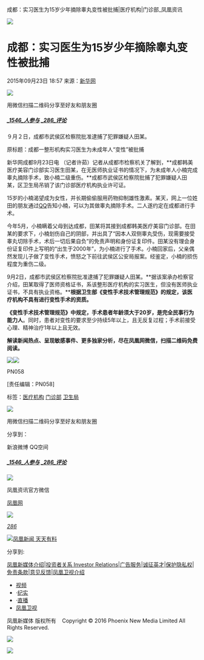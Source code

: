 成都：实习医生为15岁少年摘除睾丸变性被批捕|医疗机构|门诊部\_凤凰资讯

![](https://dolphin.deliver.ifeng.com/c?z=ifeng&la=0&si=2&ci=23&cg=22&c=29&or=232&l=728&bg=728&b=726&u=https://y0.ifengimg.com/34c4a1d78882290c/2012/0528/1x1.gif)

# 成都：实习医生为15岁少年摘除睾丸变性被批捕

2015年09月23日 18:57 来源：[新华网](http://news.xinhuanet.com/legal/2015-09/23/c_1116658174.htm)

![](http://h2.ifengimg.com/0f56ee67a4c375c2/2013/1106/indeccode.png)

用微信扫描二维码分享至好友和朋友圈

##### [_1546_人参与](http://gentie.ifeng.com/view.html?docUrl=http%3A%2F%2Fnews.ifeng.com%2Fa%2F20150923%2F44719912_0.shtml&docName=%E6%88%90%E9%83%BD%EF%BC%9A%E5%AE%9E%E4%B9%A0%E5%8C%BB%E7%94%9F%E4%B8%BA15%E5%B2%81%E5%B0%91%E5%B9%B4%E6%91%98%E9%99%A4%E7%9D%BE%E4%B8%B8%E5%8F%98%E6%80%A7%E8%A2%AB%E6%89%B9%E6%8D%95&skey=0a811c&pcUrl=http%3A%2F%2Fnews.ifeng.com%2Fa%2F20150923%2F44719912_0.shtml) [_286_评论](http://gentie.ifeng.com/view.html?docUrl=http%3A%2F%2Fnews.ifeng.com%2Fa%2F20150923%2F44719912_0.shtml&docName=%E6%88%90%E9%83%BD%EF%BC%9A%E5%AE%9E%E4%B9%A0%E5%8C%BB%E7%94%9F%E4%B8%BA15%E5%B2%81%E5%B0%91%E5%B9%B4%E6%91%98%E9%99%A4%E7%9D%BE%E4%B8%B8%E5%8F%98%E6%80%A7%E8%A2%AB%E6%89%B9%E6%8D%95&skey=0a811c&pcUrl=http%3A%2F%2Fnews.ifeng.com%2Fa%2F20150923%2F44719912_0.shtml)

９月２日，成都市武侯区检察院批准逮捕了犯罪嫌疑人田某。

原标题：成都一整形机构实习医生为未成年人“变性”被批捕

新华网成都9月23日电 （记者许茹）记者从成都市检察机关了解到，**成都韩美医疗美容门诊部实习医生田某，在无医师执业证书的情况下，为未成年人小楠完成睾丸摘除手术，致小楠二级重伤。**成都市武侯区检察院批捕了犯罪嫌疑人田某，区卫生局吊销了该门诊部医疗机构执业许可证。

15岁的小楠渴望成为女性，并长期偷偷服用药物抑制雄性激素。某天，网上一位姓田的朋友通过[QQ](http://car.auto.ifeng.com/series/1785)告知小楠，可以为其做睾丸摘除手术。二人遂约定在成都进行手术。

今年5月，小楠瞒着父母到达成都，田某将其接到成都韩美医疗美容门诊部。在田某的要求下，小楠划伤自己的阴部，并出具了“因本人双侧睾丸受伤，现需要接受睾丸切除手术，术后一切后果自负”的免责声明和身份证复印件。田某没有理会身份证复印件上写明的“出生于2000年”，为小楠进行了手术。小楠回家后，父亲偶然发现儿子做了变性手术，愤怒之下前往武侯区公安局报案。经鉴定，小楠的损伤程度为重伤二级。

9月2日，成都市武侯区检察院批准逮捕了犯罪嫌疑人田某。**据该案承办检察官介绍，田某取得了医师资格证书，系该整形医疗机构的实习医生，但没有医师执业证书，不具有执业资格。****根据卫生部《变性手术技术管理规范》的规定，该医疗机构不具有进行变性手术的资质。**

**《变性手术技术管理规范》中规定，手术患者年龄须大于20岁，是完全民事行为能力人**。同时，患者对变性的要求至少持续5年以上，且无反复过程；手术前接受心理、精神治疗1年以上且无效。

**解读新闻热点、呈现敏感事件、更多独家分析，尽在凤凰网微信，扫描二维码免费阅读。**

![](http://y1.ifengimg.com/a/2015_20/876db9ede4ee79a_size27_w258_h258.jpg)[![](http://y2.ifengimg.com/a/2015/0708/icon_logo.gif)](http://www.ifeng.com/)

PN058

\[责任编辑：PN058\]

标签：[医疗机构](http://search.ifeng.com/sofeng/search.action?c=1&q=%E5%8C%BB%E7%96%97%E6%9C%BA%E6%9E%84) [门诊部](http://search.ifeng.com/sofeng/search.action?c=1&q=%E9%97%A8%E8%AF%8A%E9%83%A8) [卫生局](http://search.ifeng.com/sofeng/search.action?c=1&q=%E5%8D%AB%E7%94%9F%E5%B1%80)

![](http://h2.ifengimg.com/0f56ee67a4c375c2/2013/1106/indeccode.png)

用微信扫描二维码分享至好友和朋友圈

分享到：

新浪微博 QQ空间

##### [_1546_人参与](http://gentie.ifeng.com/view.html?docUrl=http%3A%2F%2Fnews.ifeng.com%2Fa%2F20150923%2F44719912_0.shtml&docName=%E6%88%90%E9%83%BD%EF%BC%9A%E5%AE%9E%E4%B9%A0%E5%8C%BB%E7%94%9F%E4%B8%BA15%E5%B2%81%E5%B0%91%E5%B9%B4%E6%91%98%E9%99%A4%E7%9D%BE%E4%B8%B8%E5%8F%98%E6%80%A7%E8%A2%AB%E6%89%B9%E6%8D%95&skey=0a811c&pcUrl=http%3A%2F%2Fnews.ifeng.com%2Fa%2F20150923%2F44719912_0.shtml) [_286_评论](http://gentie.ifeng.com/view.html?docUrl=http%3A%2F%2Fnews.ifeng.com%2Fa%2F20150923%2F44719912_0.shtml&docName=%E6%88%90%E9%83%BD%EF%BC%9A%E5%AE%9E%E4%B9%A0%E5%8C%BB%E7%94%9F%E4%B8%BA15%E5%B2%81%E5%B0%91%E5%B9%B4%E6%91%98%E9%99%A4%E7%9D%BE%E4%B8%B8%E5%8F%98%E6%80%A7%E8%A2%AB%E6%89%B9%E6%8D%95&skey=0a811c&pcUrl=http%3A%2F%2Fnews.ifeng.com%2Fa%2F20150923%2F44719912_0.shtml)

![](http://d.ifengimg.com/w80_h80_nocache/y0.ifengimg.com/e01ed39fc2da5d4a/2013/1107/00092ec33d1b6502592a18584daddf3e.jpg)

凤凰资讯官方微信

[凤凰网](http://weibo.com/phoenixnewmedia "凤凰网")

![](http://y2.ifengimg.com/ifengimcp/pic/20150902/3677f2773fd79f12b079_size1_w35_h15.png)

[_286_](javascript:void\(0\);)

[![凤凰新闻 天天有料](//y3.ifengimg.com/a/2015/0130/b3e486531275e3b.JPG)](http://api.3g.ifeng.com/ifengtg?adid=11345)

分享到:

[凤凰新媒体介绍](http://www.ifeng.com/corp/about/intro/)|[投资者关系 Investor Relations](http://ir.ifeng.com/)|[广告服务](http://biz.ifeng.com/)|[诚征英才](http://career.ifeng.com/)|[保护隐私权](http://www.ifeng.com/corp/privacy/)|[免责条款](http://www.ifeng.com/corp/exemption/)|[意见反馈](http://help.ifeng.com/)|[凤凰卫视介绍](http://phtv.ifeng.com/intro/)

-   [视频](http://v.ifeng.com/ "视频")
-   ·[纪实](http://v.ifeng.com/documentary/index.shtml "纪实")
-   ·[直播](http://v.ifeng.com/live/ "直播")
-   [凤凰卫视](http://phtv.ifeng.com/ "凤凰卫视")

凤凰新媒体 版权所有    Copyright © 2016 Phoenix New Media Limited All Rights Reserved.

![](http://ifeng.wrating.com/a.gif?a=192ebcdb9a3&t=&i=-27dcba4ae.192ebcdb9b1.0.73245bdecbf4f&b=https%3A//news.ifeng.com/a/20150923/44719912_0.shtml&c=860010-2063990101&s=800x600x24&l=en-us&z=0&j=0&f=-&ut=30&n=&js=&ck=1)

![](http://ifeng.wrating.com/a.gif?a=&c=860010-2063990101)